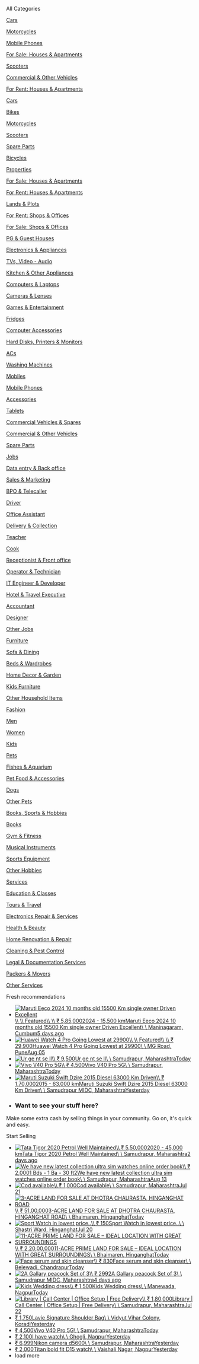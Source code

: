 All Categories

[Cars](https://www.olx.in/cars_c84 "")

[Motorcycles](https://www.olx.in/motorcycles_c81 "")

[Mobile Phones](https://www.olx.in/mobile-phones_c1453 "")

[For Sale: Houses & Apartments](https://www.olx.in/for-sale-houses-apartments_c1725 "")

[Scooters](https://www.olx.in/scooters_c1413 "")

[Commercial & Other Vehicles](https://www.olx.in/commercial-other-vehicles_c85 "")

[For Rent: Houses & Apartments](https://www.olx.in/for-rent-houses-apartments_c1723 "")

[Cars](https://www.olx.in/cars_c84 "")

[Bikes](https://www.olx.in/bikes_c2198 "")

[Motorcycles](https://www.olx.in/motorcycles_c81 "")

[Scooters](https://www.olx.in/scooters_c1413 "")

[Spare Parts](https://www.olx.in/spare-parts_c1587 "")

[Bicycles](https://www.olx.in/bicycles_c1415 "")

[Properties](https://www.olx.in/properties_c3 "")

[For Sale: Houses & Apartments](https://www.olx.in/for-sale-houses-apartments_c1725 "")

[For Rent: Houses & Apartments](https://www.olx.in/for-rent-houses-apartments_c1723 "")

[Lands & Plots](https://www.olx.in/lands-plots_c1729 "")

[For Rent: Shops & Offices](https://www.olx.in/for-rent-shops-offices_c1731 "")

[For Sale: Shops & Offices](https://www.olx.in/for-sale-shops-offices_c1733 "")

[PG & Guest Houses](https://www.olx.in/pg-guest-houses_c1449 "")

[Electronics & Appliances](https://www.olx.in/electronics-appliances_c99 "")

[TVs, Video - Audio](https://www.olx.in/tvs-video-audio_c1523 "")

[Kitchen & Other Appliances](https://www.olx.in/kitchen-other-appliances_c1417 "")

[Computers & Laptops](https://www.olx.in/computers-laptops_c1505 "")

[Cameras & Lenses](https://www.olx.in/cameras-lenses_c1517 "")

[Games & Entertainment](https://www.olx.in/games-entertainment_c93 "")

[Fridges](https://www.olx.in/fridges_c1617 "")

[Computer Accessories](https://www.olx.in/computer-accessories_c1515 "")

[Hard Disks, Printers & Monitors](https://www.olx.in/hard-disks-printers-monitors_c1509 "")

[ACs](https://www.olx.in/acs_c1619 "")

[Washing Machines](https://www.olx.in/washing-machines_c1615 "")

[Mobiles](https://www.olx.in/mobiles_c1411 "")

[Mobile Phones](https://www.olx.in/mobile-phones_c1453 "")

[Accessories](https://www.olx.in/accessories_c1457 "")

[Tablets](https://www.olx.in/tablets_c1455 "")

[Commercial Vehicles & Spares](https://www.olx.in/commercial-vehicles-spares_c2207 "")

[Commercial & Other Vehicles](https://www.olx.in/commercial-other-vehicles_c85 "")

[Spare Parts](https://www.olx.in/spare-parts_c1585 "")

[Jobs](https://www.olx.in/jobs_c4 "")

[Data entry & Back office](https://www.olx.in/data-entry-back-office_c1737 "")

[Sales & Marketing](https://www.olx.in/sales-marketing_c62 "")

[BPO & Telecaller](https://www.olx.in/bpo-telecaller_c164 "")

[Driver](https://www.olx.in/driver_c2206 "")

[Office Assistant](https://www.olx.in/office-assistant_c2201 "")

[Delivery & Collection](https://www.olx.in/delivery-collection_c2205 "")

[Teacher](https://www.olx.in/teacher_c53 "")

[Cook](https://www.olx.in/cook_c2202 "")

[Receptionist & Front office](https://www.olx.in/receptionist-front-office_c2204 "")

[Operator & Technician](https://www.olx.in/operator-technician_c731 "")

[IT Engineer & Developer](https://www.olx.in/it-engineer-developer_c56 "")

[Hotel & Travel Executive](https://www.olx.in/hotel-travel-executive_c1439 "")

[Accountant](https://www.olx.in/accountant_c1441 "")

[Designer](https://www.olx.in/designer_c2203 "")

[Other Jobs](https://www.olx.in/other-jobs_c65 "")

[Furniture](https://www.olx.in/furniture_c628 "")

[Sofa & Dining](https://www.olx.in/sofa-dining_c1593 "")

[Beds & Wardrobes](https://www.olx.in/beds-wardrobes_c1591 "")

[Home Decor & Garden](https://www.olx.in/home-decor-garden_c575 "")

[Kids Furniture](https://www.olx.in/kids-furniture_c231 "")

[Other Household Items](https://www.olx.in/other-household-items_c293 "")

[Fashion](https://www.olx.in/fashion_c87 "")

[Men](https://www.olx.in/men_c1793 "")

[Women](https://www.olx.in/women_c1795 "")

[Kids](https://www.olx.in/kids_c235 "")

[Pets](https://www.olx.in/pets_c103 "")

[Fishes & Aquarium](https://www.olx.in/fishes-aquarium_c1293 "")

[Pet Food & Accessories](https://www.olx.in/pet-food-accessories_c175 "")

[Dogs](https://www.olx.in/dogs_c139 "")

[Other Pets](https://www.olx.in/other-pets_c140 "")

[Books, Sports & Hobbies](https://www.olx.in/books-sports-hobbies_c767 "")

[Books](https://www.olx.in/books_c453 "")

[Gym & Fitness](https://www.olx.in/gym-fitness_c771 "")

[Musical Instruments](https://www.olx.in/musical-instruments_c714 "")

[Sports Equipment](https://www.olx.in/sports-equipment_c100 "")

[Other Hobbies](https://www.olx.in/other-hobbies_c755 "")

[Services](https://www.olx.in/services_c619 "")

[Education & Classes](https://www.olx.in/education-classes_c1429 "")

[Tours & Travel](https://www.olx.in/tours-travel_c356 "")

[Electronics Repair & Services](https://www.olx.in/electronics-repair-services_c523 "")

[Health & Beauty](https://www.olx.in/health-beauty_c741 "")

[Home Renovation & Repair](https://www.olx.in/home-renovation-repair_c1301 "")

[Cleaning & Pest Control](https://www.olx.in/cleaning-pest-control_c1302 "")

[Legal & Documentation Services](https://www.olx.in/legal-documentation-services_c1303 "")

[Packers & Movers](https://www.olx.in/packers-movers_c1304 "")

[Other Services](https://www.olx.in/other-services_c625 "")

Fresh recommendations

- [![Maruti Eeco 2024 10 months old 15500 Km single owner Driven Excellent](https://apollo.olx.in/v1/files/fpzm9ljoa5b6-IN/image;s=150x0;q=50;f=webp;)\\
\\
Featured\\
\\
₹ 5,85,0002024 - 15,500 kmMaruti Eeco 2024 10 months old 15500 Km single owner Driven Excellent\\
\\
Maninagaram, Cumbum5 days ago](https://www.olx.in/item/cars-c84-used-maruti-suzuki-eeco-in-maninagaram-cumbum-iid-1815308372)
- [![Huawei Watch 4 Pro Going Lowest at 29900](https://apollo.olx.in/v1/files/nm356einunv11-IN/image;s=150x0;q=50;f=webp;)\\
\\
Featured\\
\\
₹ 29,900Huawei Watch 4 Pro Going Lowest at 29900\\
\\
MG Road, PuneAug 05](https://www.olx.in/item/accessories-c1457-mobile-in-mg-road-pune-iid-1785770582)
- [![Ur             ge              nt                 se             ll](https://apollo.olx.in/v1/files/304qqb6j1tyt-IN/image;s=150x0;q=50;f=webp;)\\
₹ 9,500Ur ge nt se ll\\
\\
Samudrapur, MaharashtraToday](https://www.olx.in/item/mobile-phones-c1453-used-other-mobiles-in-samudrapur-maharashtra-iid-1816879499)
- [![Vivo V40 Pro 5G](https://apollo.olx.in/v1/files/azx1wxsjd3lc-IN/image;s=150x0;q=50;f=webp;)\\
₹ 4,500Vivo V40 Pro 5G\\
\\
Samudrapur, MaharashtraToday](https://www.olx.in/item/mobile-phones-c1453-used-iphone-in-samudrapur-maharashtra-iid-1816878754)
- [![Maruti Suzuki Swift Dzire 2015 Diesel 63000 Km Driven](https://apollo.olx.in/v1/files/fle1y1ft1kua3-IN/image;s=150x0;q=50;f=webp;)\\
₹ 1,70,0002015 - 63,000 kmMaruti Suzuki Swift Dzire 2015 Diesel 63000 Km Driven\\
\\
Samudrapur MIDC, MaharashtraYesterday](https://www.olx.in/item/cars-c84-used-maruti-suzuki-swift-dzire-in-samudrapur-midc-maharashtra-iid-1816830756)
- ### Want to see your stuff here?





Make some extra cash by selling things in your community. Go on, it's quick and easy.








Start Selling

- [![Tata Tigor 2020 Petrol Well Maintained](https://apollo.olx.in/v1/files/d26hup9wndmu3-IN/image;s=150x0;q=50;f=webp;)\\
₹ 5,50,0002020 - 45,000 kmTata Tigor 2020 Petrol Well Maintained\\
\\
Samudrapur, Maharashtra2 days ago](https://www.olx.in/item/cars-c84-used-tata-tigor-in-samudrapur-maharashtra-iid-1816703430)
- [![We have new latest collection ultra sim watches online order book](https://apollo.olx.in/v1/files/kg1gmr0vsitu-IN/image;s=150x0;q=50;f=webp;)\\
₹ 2,0001 Bds - 1 Ba - 30 ft2We have new latest collection ultra sim watches online order book\\
\\
Samudrapur, MaharashtraAug 13](https://www.olx.in/item/for-rent-houses-apartments-c1723-1-bhk-apartments-30-sq-ft-in-samudrapur-maharashtra-iid-1780281454)
- [![Cod available](https://apollo.olx.in/v1/files/civnlc0yinoc2-IN/image;s=150x0;q=50;f=webp;)\\
₹ 1,000Cod available\\
\\
Samudrapur, MaharashtraJul 21](https://www.olx.in/item/men-c1793-cod-available-in-samudrapur-maharashtra-iid-1814217166)
- [![3-ACRE LAND FOR SALE AT DHOTRA CHAURASTA, HINGANGHAT ROAD](https://apollo.olx.in/v1/files/h50uuuy16d59-ADVIN/image;s=150x0;q=50;f=webp;)\\
₹ 51,00,0003-ACRE LAND FOR SALE AT DHOTRA CHAURASTA, HINGANGHAT ROAD\\
\\
Bhaimaren, HinganghatToday](https://www.olx.in/item/lands-plots-c1729-for-sale-130680-sq-yd-in-bhaimaren-hinganghat-iid-1805292693)
- [![Sport Watch in lowest price..](https://apollo.olx.in/v1/files/3juwgq1xuod63-IN/image;s=150x0;q=50;f=webp;)\\
₹ 150Sport Watch in lowest price..\\
\\
Shastri Ward, HinganghatJul 20](https://www.olx.in/item/men-c1793-sport-watch-in-lowest-price-in-shastri-ward-hinganghat-iid-1814122977)
- [![11-ACRE PRIME LAND FOR SALE – IDEAL LOCATION WITH GREAT SURROUNDINGS](https://apollo.olx.in/v1/files/zuwmzwiejpmk3-ADVIN/image;s=150x0;q=50;f=webp;)\\
₹ 2,20,00,00011-ACRE PRIME LAND FOR SALE – IDEAL LOCATION WITH GREAT SURROUNDINGS\\
\\
Bhaimaren, HinganghatToday](https://www.olx.in/item/lands-plots-c1729-for-sale-479160-sq-yd-in-bhaimaren-hinganghat-iid-1805294140)
- [![Face serum and skin cleanser](https://apollo.olx.in/v1/files/9b3objvuwou13-IN/image;s=150x0;q=50;f=webp;)\\
₹ 830Face serum and skin cleanser\\
\\
Belewadi, ChandrapurToday](https://www.olx.in/item/men-c1793-face-serum-and-skin-cleanser-in-belewadi-chandrapur-iid-1816871060)
- [![2A Gallary peacock Set of 3](https://apollo.olx.in/v1/files/t2femtbdvkdz2-IN/image;s=150x0;q=50;f=webp;)\\
₹ 2992A Gallary peacock Set of 3\\
\\
Samudrapur MIDC, Maharashtra4 days ago](https://www.olx.in/item/home-decor-garden-c575-2a-gallary-peacock-set-of-3-in-samudrapur-midc-maharashtra-iid-1816467501)
- [![Kids Wedding dress](https://apollo.olx.in/v1/files/bgha2xoiw4km1-IN/image;s=150x0;q=50;f=webp;)\\
₹ 1,500Kids Wedding dress\\
\\
Manewada, NagpurToday](https://www.olx.in/item/kids-c235-kids-wedding-dress-in-manewada-nagpur-iid-1816857269)
- [![Library | Call Center | Office Setup | Free Delivery](https://apollo.olx.in/v1/files/j3z76kvhodf2-IN/image;s=150x0;q=50;f=webp;)\\
₹ 1,80,000Library \| Call Center \| Office Setup \| Free Delivery\\
\\
Samudrapur, MaharashtraJul 22](https://www.olx.in/item/beds-wardrobes-c1591-library-call-center-office-setup-free-delivery-in-samudrapur-maharashtra-iid-1794406365)
- [₹ 1,750Lavie Signature Shoulder Bag\\
\\
Vidyut Vihar Colony, KoradiYesterday](https://www.olx.in/item/women-c1795-lavie-signature-shoulder-bag-in-vidyut-vihar-colony-koradi-iid-1816833483)
- [₹ 4,500Vivo V40 Pro 5G\\
\\
Samudrapur, MaharashtraToday](https://www.olx.in/item/tvs-video-audio-c1523-vivo-v40-pro-5g-in-samudrapur-maharashtra-iid-1816878149)
- [₹ 2,100I have watch\\
\\
Ghogli, NagpurYesterday](https://www.olx.in/item/men-c1793-i-have-watch-in-ghogli-nagpur-iid-1816827466)
- [₹ 6,999Nikon camera d5600\\
\\
Samudrapur, MaharashtraYesterday](https://www.olx.in/item/cameras-lenses-c1517-nikon-camera-d5600-in-samudrapur-maharashtra-iid-1816809724)
- [₹ 2,000Titan bold fit D15 watch\\
\\
Vaishali Nagar, NagpurYesterday](https://www.olx.in/item/men-c1793-titan-bold-fit-d15-watch-in-vaishali-nagar-nagpur-iid-1816822658)
- load more